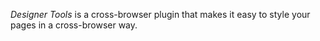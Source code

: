 *Designer Tools* is a cross-browser plugin that makes it easy to style your pages in a cross-browser way.
